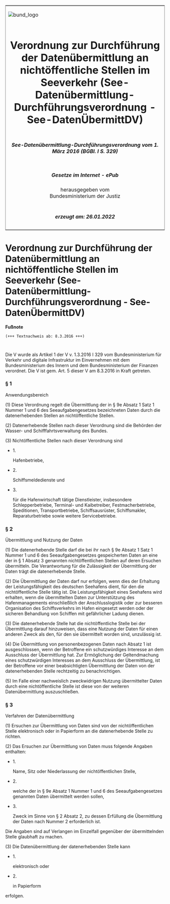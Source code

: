 <span id="DECKBLATT.html"></span>

<table border="0" frame="border" width="100%">

<tr valign="top">

<td align="left">

![bund\_logo](BfJ_2021_Web_de_de.gif)

</td>

<td align="right">

 

</td>

</tr>

<tr align="center" valign="middle">

<td colspan="2">

# Verordnung zur Durchführung der Datenübermittlung an nichtöffentliche Stellen im Seeverkehr (See-Datenübermittlung-Durchführungsverordnung - See-DatenÜbermittDV)

</td>

</tr>

<tr align="center" valign="middle">

<td colspan="2">

##### See-Datenübermittlung-Durchführungsverordnung vom 1. März 2016 (BGBl. I S. 329)

</td>

</tr>

<tr align="center" valign="middle">

<td colspan="2">

  
  

##### Gesetze im Internet - ePub  
  
herausgegeben vom  
Bundesministerium der Justiz

</td>

</tr>

<tr align="center" valign="bottom">

<td colspan="2">

  
  

##### erzeugt am: 26.01.2022

</td>

</tr>

</table>

<span id="BJNR032910016.html"></span>

# Verordnung zur Durchführung der Datenübermittlung an nichtöffentliche Stellen im Seeverkehr (See-Datenübermittlung-Durchführungsverordnung - See-DatenÜbermittDV)

<div>

  
**Fußnote**

<div class="jnhtml">

<div>

<div class="jurAbsatz">

  

``` 
(+++ Textnachweis ab: 8.3.2016 +++)

 
```

Die V wurde als Artikel 1 der V v. 1.3.2016 I 329 vom Bundesministerium
für Verkehr und digitale Infrastruktur im Einvernehmen mit dem
Bundesministerium des Innern und dem Bundesministerium der Finanzen
verordnet. Die V ist gem. Art. 5 dieser V am 8.3.2016 in Kraft getreten.

</div>

</div>

</div>

</div>

<span id="BJNR032910016BJNE000100000.html"></span>

### § 1  
Anwendungsbereich

<div>

<div class="jnhtml">

<div>

<div class="jurAbsatz">

(1) Diese Verordnung regelt die Übermittlung der in § 9e Absatz 1 Satz 1
Nummer 1 und 6 des Seeaufgabengesetzes bezeichneten Daten durch die
datenerhebenden Stellen an nichtöffentliche Stellen.

</div>

<div class="jurAbsatz">

(2) Datenerhebende Stellen nach dieser Verordnung sind die Behörden der
Wasser- und Schifffahrtsverwaltung des Bundes.

</div>

<div class="jurAbsatz">

(3) Nichtöffentliche Stellen nach dieser Verordnung sind

  - 1\.
    
    <div>
    
    Hafenbetriebe,
    
    </div>

  - 2\.
    
    <div>
    
    Schiffsmeldedienste und
    
    </div>

  - 3\.
    
    <div>
    
    für die Hafenwirtschaft tätige Dienstleister, insbesondere
    Schlepperbetriebe, Terminal- und Kaibetreiber, Festmacherbetriebe,
    Speditionen, Transportbetriebe, Schiffsausrüster, Schiffsmakler,
    Reparaturbetriebe sowie weitere Servicebetriebe.
    
    </div>

</div>

</div>

</div>

</div>

<span id="BJNR032910016BJNE000200000.html"></span>

### § 2  
Übermittlung und Nutzung der Daten

<div>

<div class="jnhtml">

<div>

<div class="jurAbsatz">

(1) Die datenerhebende Stelle darf die bei ihr nach § 9e Absatz 1 Satz 1
Nummer 1 und 6 des Seeaufgabengesetzes gespeicherten Daten an eine der
in § 1 Absatz 3 genannten nichtöffentlichen Stellen auf deren Ersuchen
übermitteln. Die Verantwortung für die Zulässigkeit der Übermittlung
der Daten trägt die datenerhebende Stelle.

</div>

<div class="jurAbsatz">

(2) Die Übermittlung der Daten darf nur erfolgen, wenn dies der
Erhaltung der Leistungsfähigkeit des deutschen Seehafens dient, für den
die nichtöffentliche Stelle tätig ist. Die Leistungsfähigkeit eines
Seehafens wird erhalten, wenn die übermittelten Daten zur Unterstützung
des Hafenmanagements einschließlich der Anschlusslogistik oder zur
besseren Organisation des Schiffsverkehrs im Hafen eingesetzt werden
oder der sicheren Behandlung von Schiffen mit gefährlicher Ladung
dienen.

</div>

<div class="jurAbsatz">

(3) Die datenerhebende Stelle hat die nichtöffentliche Stelle bei der
Übermittlung darauf hinzuweisen, dass eine Nutzung der Daten für einen
anderen Zweck als den, für den sie übermittelt worden sind, unzulässig
ist.

</div>

<div class="jurAbsatz">

(4) Die Übermittlung von personenbezogenen Daten nach Absatz 1 ist
ausgeschlossen, wenn der Betroffene ein schutzwürdiges Interesse an dem
Ausschluss der Übermittlung hat. Zur Ermöglichung der Geltendmachung
eines schutzwürdigen Interesses an dem Ausschluss der Übermittlung, ist
der Betroffene vor einer beabsichtigten Übermittlung der Daten von der
datenerhebenden Stelle rechtzeitig zu benachrichtigen.

</div>

<div class="jurAbsatz">

(5) Im Falle einer nachweislich zweckwidrigen Nutzung übermittelter
Daten durch eine nichtöffentliche Stelle ist diese von der weiteren
Datenübermittlung auszuschließen.

</div>

</div>

</div>

</div>

<span id="BJNR032910016BJNE000300000.html"></span>

### § 3  
Verfahren der Datenübermittlung

<div>

<div class="jnhtml">

<div>

<div class="jurAbsatz">

(1) Ersuchen zur Übermittlung von Daten sind von der nichtöffentlichen
Stelle elektronisch oder in Papierform an die datenerhebende Stelle zu
richten.

</div>

<div class="jurAbsatz">

(2) Das Ersuchen zur Übermittlung von Daten muss folgende Angaben
enthalten:

  - 1\.
    
    <div>
    
    Name, Sitz oder Niederlassung der nichtöffentlichen Stelle,
    
    </div>

  - 2\.
    
    <div>
    
    welche der in § 9e Absatz 1 Nummer 1 und 6 des Seeaufgabengesetzes
    genannten Daten übermittelt werden sollen,
    
    </div>

  - 3\.
    
    <div>
    
    Zweck im Sinne von § 2 Absatz 2, zu dessen Erfüllung die
    Übermittlung der Daten nach Nummer 2 erforderlich ist.
    
    </div>

Die Angaben sind auf Verlangen im Einzelfall gegenüber der
übermittelnden Stelle glaubhaft zu machen.

</div>

<div class="jurAbsatz">

(3) Die Datenübermittlung der datenerhebenden Stelle kann

  - 1\.
    
    <div>
    
    elektronisch oder
    
    </div>

  - 2\.
    
    <div>
    
    in Papierform
    
    </div>

erfolgen.

</div>

</div>

</div>

</div>
